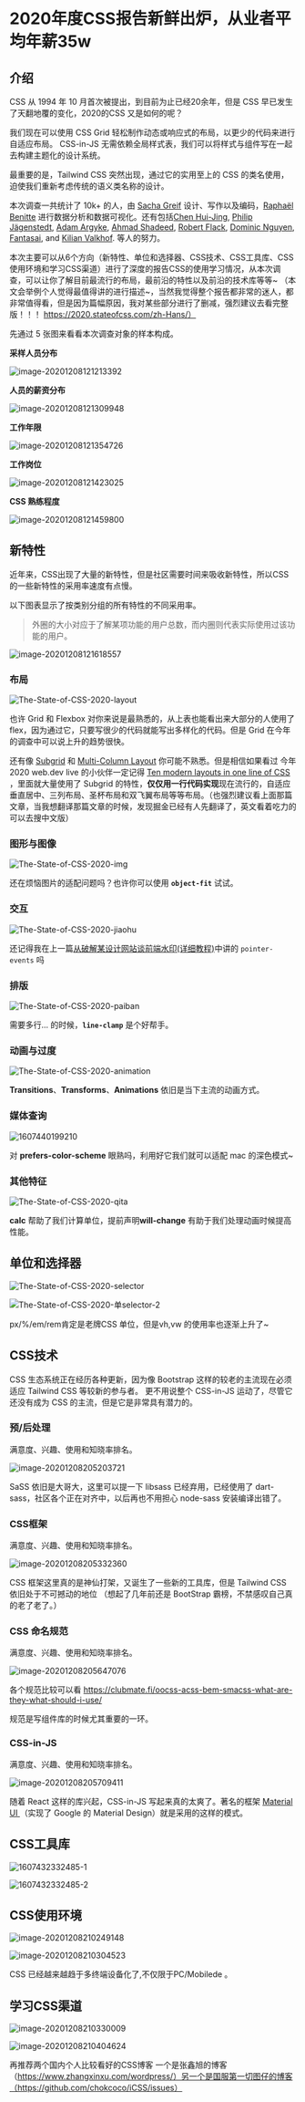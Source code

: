# 2020年度CSS报告新鲜出炉，从业者平均年薪35w

## 介绍

CSS 从 1994 年 10 月首次被提出，到目前为止已经20余年，但是 CSS 早已发生了天翻地覆的变化，2020的CSS  又是如何的呢？

我们现在可以使用 CSS Grid 轻松制作动态或响应式的布局，以更少的代码来进行自适应布局。 CSS-in-JS 无需依赖全局样式表，我们可以将样式与组件写在一起去构建主题化的设计系统。

最重要的是，Tailwind CSS 突然出现，通过它的实用至上的 CSS 的类名使用，迫使我们重新考虑传统的语义类名称的设计。

本次调查一共统计了 10k+ 的人，由 [Sacha Greif](https://twitter.com/sachagreif) 设计、写作以及编码，[Raphaël Benitte](https://twitter.com/benitteraphael) 进行数据分析和数据可视化。还有包括[Chen Hui-Jing](http://chenhuijing.com/), [Philip Jägenstedt](https://blog.foolip.org/), [Adam Argyke](https://nerdy.dev/), [Ahmad Shadeed](https://www.ishadeed.com/), [Robert Flack](https://github.com/flackr), [Dominic Nguyen](https://www.chromatic.com/), [Fantasai](http://fantasai.inkedblade.net/), and [Kilian Valkhof](https://kilianvalkhof.com/). 等人的努力。

本次主要可以从6个方向（新特性、单位和选择器、CSS技术、CSS工具库、CSS使用环境和学习CSS渠道）进行了深度的报告CSS的使用学习情况，从本次调查，可以让你了解目前最流行的布局，最前沿的特性以及前沿的技术库等等~  （本文会举例个人觉得最值得讲的进行描述~，当然我觉得整个报告都非常的迷人，都非常值得看，但是因为篇幅原因，我对某些部分进行了删减，强烈建议去看完整版！！！ https://2020.stateofcss.com/zh-Hans/）

先通过 5 张图来看看本次调查对象的样本构成。

**采样人员分布**

![image-20201208121213392](https://s3.qiufeng.blue/blog/image-20201208121213392.png)

**人员的薪资分布**

![image-20201208121309948](https://s3.qiufeng.blue/blog/image-20201208121309948.png)

**工作年限**

![image-20201208121354726](https://s3.qiufeng.blue/blog/image-20201208121354726.png)

**工作岗位**

![image-20201208121423025](https://s3.qiufeng.blue/blog/image-20201208121423025.png)

**CSS 熟练程度**

![image-20201208121459800](https://s3.qiufeng.blue/blog/image-20201208121459800.png)

## 新特性

近年来，CSS出现了大量的新特性，但是社区需要时间来吸收新特性，所以CSS的一些新特性的采用率速度有点慢。

以下图表显示了按类别分组的所有特性的不同采用率。

>  外圈的大小对应于了解某项功能的用户总数，而内圈则代表实际使用过该功能的用户。

![image-20201208121618557](https://s3.qiufeng.blue/blog/image-20201208121618557.png)

### 布局

![The-State-of-CSS-2020-layout](https://s3.qiufeng.blue/blog/The-State-of-CSS-2020-layout.png)

也许 Grid 和 Flexbox 对你来说是最熟悉的，从上表也能看出来大部分的人使用了 flex，因为通过它，只要写很少的代码就能写出多样化的代码。但是 Grid 在今年的调查中可以说上升的趋势很快。

还有像 [Subgrid](https://developer.mozilla.org/en-US/docs/Web/CSS/CSS_Grid_Layout/Subgrid) 和 [Multi-Column Layout](https://developer.mozilla.org/en-US/docs/Web/CSS/CSS_Columns) 你可能不熟悉。但是相信如果看过 今年2020 web.dev live 的小伙伴一定记得 [Ten modern layouts in one line of CSS](https://web.dev/one-line-layouts/) ，里面就大量使用了 Subgrid 的特性，**仅仅用一行代码实现**现在流行的，自适应垂直居中、三列布局、圣杯布局和双飞翼布局等等布局。（也强烈建议看上面那篇文章，当我想翻译那篇文章的时候，发现掘金已经有人先翻译了，英文看着吃力的可以去搜中文版）

### 图形与图像

![The-State-of-CSS-2020-img](https://s3.qiufeng.blue/blog/The-State-of-CSS-2020-img.png)

还在烦恼图片的适配问题吗？也许你可以使用 **`object-fit`** 试试。

### 交互

![The-State-of-CSS-2020-jiaohu](https://s3.qiufeng.blue/blog/The-State-of-CSS-2020-jiaohu.png)

还记得我在上一篇[从破解某设计网站谈前端水印(详细教程)](https://juejin.cn/post/6900713052270755847)中讲的 `pointer-events` 吗 

### 排版

![The-State-of-CSS-2020-paiban](https://s3.qiufeng.blue/blog/The-State-of-CSS-2020-paiban.png)

需要多行... 的时候，**`line-clamp`** 是个好帮手。

### 动画与过度

![The-State-of-CSS-2020-animation](https://s3.qiufeng.blue/blog/The-State-of-CSS-2020-animation.png)

**Transitions**、**Transforms**、**Animations** 依旧是当下主流的动画方式。

### 媒体查询

![1607440199210](https://s3.qiufeng.blue/blog/1607440199210.jpg)

对 **prefers-color-scheme** 眼熟吗，利用好它我们就可以适配 mac 的深色模式~

### 其他特征

![The-State-of-CSS-2020-qita](https://s3.qiufeng.blue/blog/The-State-of-CSS-2020-qita.png)

**calc** 帮助了我们计算单位，提前声明**will-change** 有助于我们处理动画时候提高性能。

## 单位和选择器

![The-State-of-CSS-2020-selector](https://s3.qiufeng.blue/blog/The-State-of-CSS-2020-selector.png)

![The-State-of-CSS-2020-单selector-2](https://s3.qiufeng.blue/blog/The-State-of-CSS-2020-单selector-2.png)

px/%/em/rem肯定是老牌CSS 单位，但是vh,vw 的使用率也逐渐上升了~

## CSS技术

CSS 生态系统正在经历各种更新，因为像 Bootstrap 这样的较老的主流现在必须适应 Tailwind CSS 等较新的参与者。 更不用说整个 CSS-in-JS 运动了，尽管它还没有成为 CSS 的主流，但是它是非常具有潜力的。

### 预/后处理

满意度、兴趣、使用和知晓率排名。

![image-20201208205203721](https://s3.qiufeng.blue/blog/image-20201208205203721.png)

SaSS 依旧是大哥大，这里可以提一下 libsass 已经弃用，已经使用了 dart-sass，社区各个正在对齐中，以后再也不用担心 node-sass 安装编译出错了。

### CSS框架

满意度、兴趣、使用和知晓率排名。

![image-20201208205332360](https://s3.qiufeng.blue/blog/image-20201208205332360.png)

CSS 框架这里真的是神仙打架，又诞生了一些新的工具库，但是 Tailwind CSS 依旧处于不可撼动的地位 （想起了几年前还是 BootStrap 霸榜，不禁感叹自己真的老了老了。）

### CSS 命名规范

满意度、兴趣、使用和知晓率排名。

![image-20201208205647076](https://s3.qiufeng.blue/blog/image-20201208205647076.png)

各个规范比较可以看 https://clubmate.fi/oocss-acss-bem-smacss-what-are-they-what-should-i-use/ 

规范是写组件库的时候尤其重要的一环。

### CSS-in-JS

满意度、兴趣、使用和知晓率排名。

![image-20201208205709411](https://s3.qiufeng.blue/blog/image-20201208205709411.png)

随着 React 这样的库兴起，CSS-in-JS 写起来真的太爽了。著名的框架 [Material UI ](https://github.com/mui-org/material-ui) （实现了 Google 的 Material Design）就是采用的这样的模式。

## CSS工具库

![1607432332485-1](https://s3.qiufeng.blue/blog/1607432332485-1.jpg)

![1607432332485-2](https://s3.qiufeng.blue/blog/1607432332485-2.jpg)

## CSS使用环境

![image-20201208210249148](https://s3.qiufeng.blue/blog/image-20201208210249148.png)

![image-20201208210304523](https://s3.qiufeng.blue/blog/image-20201208210304523.png)

CSS 已经越来越趋于多终端设备化了,不仅限于PC/Mobilede 。

## 学习CSS渠道

![image-20201208210330009](https://s3.qiufeng.blue/blog/image-20201208210330009.png)

![image-20201208210404624](https://s3.qiufeng.blue/blog/image-20201208210404624.png)

再推荐两个国内个人比较看好的CSS博客 一个是张鑫旭的博客（https://www.zhangxinxu.com/wordpress/）另一个是国服第一切图仔的博客（https://github.com/chokcoco/iCSS/issues）